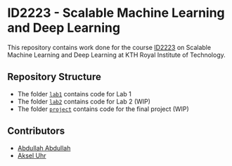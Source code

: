 # ID2223 - Scalable Machine Learning and Deep Learning

This repository contains work done for the course [ID2223](https://id2223kth.github.io/) on Scalable Machine Learning and Deep Learning at KTH Royal Institute of Technology. 

## Repository Structure
- The folder [`lab1`](https://github.com/aykhazanchi/id2223-scalable-ml/tree/master/lab1) contains code for Lab 1
- The folder [`lab2`](https://github.com/aykhazanchi/id2223-scalable-ml/tree/master/lab2) contains code for Lab 2 (WIP)
- The folder [`project`](https://github.com/aykhazanchi/id2223-scalable-ml/tree/master/project) contains code for the final project (WIP)

## Contributors
- [Abdullah Abdullah](https://github.com/Abdullah1428) 
- [Aksel Uhr](https://github.com/Akseluhr)
